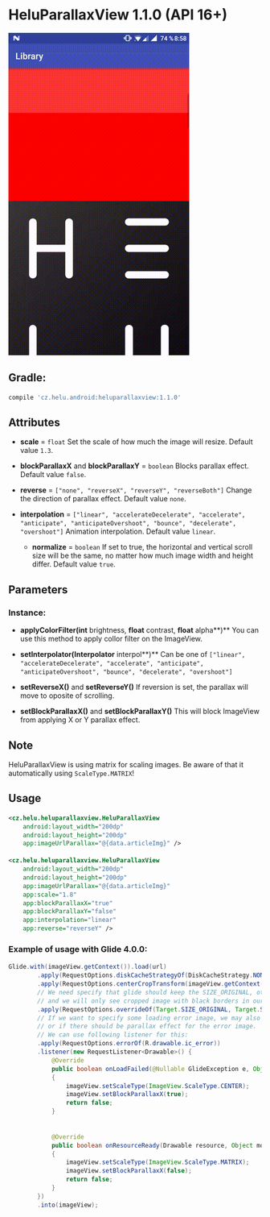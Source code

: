 # HeluParallaxView 1.1.0 (API 16+)
![Alt text](./extras/HeluParallaxView.gif?raw=true "HeluParallaxView")


## Gradle:
```groovy
compile 'cz.helu.android:heluparallaxview:1.1.0'
```


## Attributes
  
  * **scale**  = ``float``
  Set the scale of how much the image will resize. Default value ``1.3``.
  
* **blockParallaxX** and **blockParallaxY**  = ``boolean``
  Blocks parallax effect. Default value ``false``.
  
* **reverse**  = ``["none", "reverseX", "reverseY", "reverseBoth"]``
  Change the direction of parallax effect. Default value ``none``.

* **interpolation** = ``["linear", "accelerateDecelerate", "accelerate", "anticipate", "anticipateOvershoot", "bounce", "decelerate", "overshoot"]``
  Animation interpolation. Default value ``linear``.

  * **normalize**  = ``boolean``
  If set to true, the horizontal and vertical scroll size will be the same, no matter how much image width and height differ. Default value ``true``.

## Parameters

### Instance:
* **applyColorFilter(int** brightness, **float** contrast, **float** alpha**)**
  You can use this method to apply collor filter on the ImageView.
  
* **setInterpolator(Interpolator** interpol**)**
  Can be one of ``["linear", "accelerateDecelerate", "accelerate", "anticipate", "anticipateOvershoot", "bounce", "decelerate", "overshoot"]``
  
* **setReverseX()** and **setReverseY()**
  If reversion is set, the parallax will move to oposite of scrolling.
  
* **setBlockParallaxX()** and **setBlockParallaxY()**
  This will block ImageView from applying X or Y parallax effect.
  
  
## Note
HeluParallaxView is using matrix for scaling images. Be aware of that it automatically using ``ScaleType.MATRIX``!
  
  
## Usage

```xml
<cz.helu.heluparallaxview.HeluParallaxView
	android:layout_width="200dp"
	android:layout_height="200dp"
	app:imageUrlParallax="@{data.articleImg}" />
	
<cz.helu.heluparallaxview.HeluParallaxView
	android:layout_width="200dp"
	android:layout_height="200dp"
	app:imageUrlParallax="@{data.articleImg}"
	app:scale="1.8"
	app:blockParallaxX="true"
	app:blockParallaxY="false"
	app:interpolation="linear"
	app:reverse="reverseY" />
```


### Example of usage with Glide 4.0.0:
```java
Glide.with(imageView.getContext()).load(url)
		.apply(RequestOptions.diskCacheStrategyOf(DiskCacheStrategy.NONE))
		.apply(RequestOptions.centerCropTransform(imageView.getContext()))
		// We need specify that glide should keep the SIZE_ORIGINAL, otherwise glide will crop the image
		// and we will only see cropped image with black borders in our parallax view.
		.apply(RequestOptions.overrideOf(Target.SIZE_ORIGINAL, Target.SIZE_ORIGINAL))
		// If we want to specify some loading error image, we may also like to change the scale type of it
		// or if there should be parallax effect for the error image. 
		// We can use following listener for this:
		.apply(RequestOptions.errorOf(R.drawable.ic_error))
		.listener(new RequestListener<Drawable>() {
			@Override
			public boolean onLoadFailed(@Nullable GlideException e, Object model, Target<Drawable> target, boolean isFirstResource)
			{
				imageView.setScaleType(ImageView.ScaleType.CENTER);
				imageView.setBlockParallaxX(true);
				return false;
			}


			@Override
			public boolean onResourceReady(Drawable resource, Object model, Target<Drawable> target, DataSource dataSource, boolean isFirstResource)
			{
				imageView.setScaleType(ImageView.ScaleType.MATRIX);
				imageView.setBlockParallaxX(false);
				return false;
			}
		})
		.into(imageView);
```